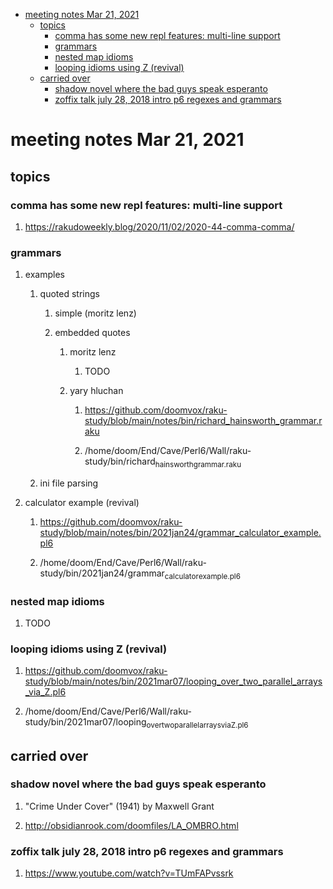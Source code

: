 - [meeting notes Mar 21, 2021](#org57a1989)
  - [topics](#org224468e)
    - [comma has some new repl features: multi-line support](#org580fefc)
    - [grammars](#orgbe02233)
    - [nested map idioms](#org36e04c2)
    - [looping idioms using Z (revival)](#orgf7e2489)
  - [carried over](#orgc4a0d8c)
    - [shadow novel where the bad guys speak esperanto](#orgec534a4)
    - [zoffix talk july 28, 2018 intro p6 regexes and grammars](#org89545ea)


<a id="org57a1989"></a>

# meeting notes Mar 21, 2021


<a id="org224468e"></a>

## topics


<a id="org580fefc"></a>

### comma has some new repl features: multi-line support

1.  <https://rakudoweekly.blog/2020/11/02/2020-44-comma-comma/>


<a id="orgbe02233"></a>

### grammars

1.  examples

    1.  quoted strings
    
        1.  simple (moritz lenz)
        
        2.  embedded quotes
        
            1.  moritz lenz
            
                1.  TODO 
            
            2.  yary hluchan
            
                1.  <https://github.com/doomvox/raku-study/blob/main/notes/bin/richard_hainsworth_grammar.raku>
                
                2.  /home/doom/End/Cave/Perl6/Wall/raku-study/bin/richard<sub>hainsworth</sub><sub>grammar.raku</sub>
    
    2.  ini file parsing

2.  calculator example (revival)

    1.  <https://github.com/doomvox/raku-study/blob/main/notes/bin/2021jan24/grammar_calculator_example.pl6>
    
    2.  /home/doom/End/Cave/Perl6/Wall/raku-study/bin/2021jan24/grammar<sub>calculator</sub><sub>example.pl6</sub>


<a id="org36e04c2"></a>

### nested map idioms

1.  TODO 


<a id="orgf7e2489"></a>

### looping idioms using Z (revival)

1.  <https://github.com/doomvox/raku-study/blob/main/notes/bin/2021mar07/looping_over_two_parallel_arrays_via_Z.pl6>

2.  /home/doom/End/Cave/Perl6/Wall/raku-study/bin/2021mar07/looping<sub>over</sub><sub>two</sub><sub>parallel</sub><sub>arrays</sub><sub>via</sub><sub>Z.pl6</sub>


<a id="orgc4a0d8c"></a>

## carried over


<a id="orgec534a4"></a>

### shadow novel where the bad guys speak esperanto

1.  "Crime Under Cover" (1941) by Maxwell Grant

2.  <http://obsidianrook.com/doomfiles/LA_OMBRO.html>


<a id="org89545ea"></a>

### zoffix talk july 28, 2018 intro p6 regexes and grammars

1.  <https://www.youtube.com/watch?v=TUmFAPvssrk>
